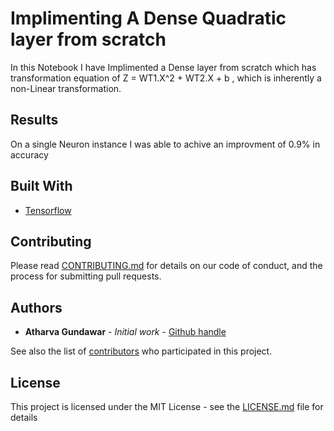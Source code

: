 # Implimenting A Dense Quadratic layer from scratch

In this Notebook I have Implimented a Dense layer from scratch which has transformation equation of Z = WT1.X^2 + WT2.X + b , which is inherently a non-Linear transformation.

## Results

On a single Neuron instance I was able to achive an improvment of 0.9% in accuracy

## Built With

* [Tensorflow](https://www.tensorflow.org/tutorials/customization/custom_layers)

## Contributing

Please read [CONTRIBUTING.md](https://github.com/) for details on our code of conduct, and the process for submitting pull requests.

## Authors

* **Atharva Gundawar** - *Initial work* - [Github handle](https://github.com/Atharva-Gundawar)

See also the list of [contributors](https://github.com/your/project/contributors) who participated in this project.

## License

This project is licensed under the MIT License - see the [LICENSE.md](LICENSE.md) file for details
